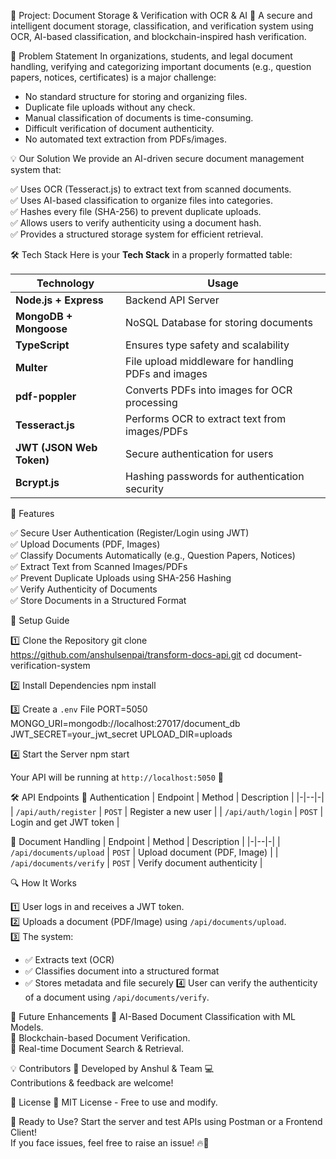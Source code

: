📜 Project: Document Storage & Verification with OCR & AI
🚀 A secure and intelligent document storage, classification, and verification system using OCR, AI-based classification, and blockchain-inspired hash verification.



📌 Problem Statement
In organizations, students, and legal document handling, verifying and categorizing important documents (e.g., question papers, notices, certificates) is a major challenge:
- No standard structure for storing and organizing files.
- Duplicate file uploads without any check.
- Manual classification of documents is time-consuming.
- Difficult verification of document authenticity.
- No automated text extraction from PDFs/images.



💡 Our Solution
We provide an AI-driven secure document management system that:

✅ Uses OCR (Tesseract.js) to extract text from scanned documents.  
✅ Uses AI-based classification to organize files into categories.  
✅ Hashes every file (SHA-256) to prevent duplicate uploads.  
✅ Allows users to verify authenticity using a document hash.  
✅ Provides a structured storage system for efficient retrieval.



🛠 Tech Stack
Here is your **Tech Stack** in a properly formatted table:

| **Technology**         | **Usage**                                           |
|------------------------|----------------------------------------------------|
| **Node.js + Express**  | Backend API Server                                |
| **MongoDB + Mongoose** | NoSQL Database for storing documents              |
| **TypeScript**         | Ensures type safety and scalability               |
| **Multer**            | File upload middleware for handling PDFs and images |
| **pdf-poppler**       | Converts PDFs into images for OCR processing       |
| **Tesseract.js**      | Performs OCR to extract text from images/PDFs      |
| **JWT (JSON Web Token)** | Secure authentication for users                 |
| **Bcrypt.js**         | Hashing passwords for authentication security      |


🚀 Features

✅ Secure User Authentication (Register/Login using JWT)  
✅ Upload Documents (PDF, Images)  
✅ Classify Documents Automatically (e.g., Question Papers, Notices)  
✅ Extract Text from Scanned Images/PDFs  
✅ Prevent Duplicate Uploads using SHA-256 Hashing  
✅ Verify Authenticity of Documents  
✅ Store Documents in a Structured Format  

📖 Setup Guide

1️⃣ Clone the Repository
git clone https://github.com/anshulsenpai/transform-docs-api.git
cd document-verification-system

2️⃣ Install Dependencies
npm install

3️⃣ Create a `.env` File
PORT=5050
MONGO_URI=mongodb://localhost:27017/document_db
JWT_SECRET=your_jwt_secret
UPLOAD_DIR=uploads

4️⃣ Start the Server
npm start

Your API will be running at `http://localhost:5050` 🚀

🛠 API Endpoints
🔐 Authentication
| Endpoint | Method | Description |
|-|--|-|
| `/api/auth/register` | `POST` | Register a new user |
| `/api/auth/login` | `POST` | Login and get JWT token |

📂 Document Handling
| Endpoint | Method | Description |
|-|--|-|
| `/api/documents/upload` | `POST` | Upload document (PDF, Image) |
| `/api/documents/verify` | `POST` | Verify document authenticity |

🔍 How It Works

1️⃣ User logs in and receives a JWT token.  
2️⃣ Uploads a document (PDF/Image) using `/api/documents/upload`.  
3️⃣ The system:
   - ✅ Extracts text (OCR)
   - ✅ Classifies document into a structured format
   - ✅ Stores metadata and file securely
4️⃣ User can verify the authenticity of a document using `/api/documents/verify`.  

📌 Future Enhancements
🔹 AI-Based Document Classification with ML Models.  
🔹 Blockchain-based Document Verification.  
🔹 Real-time Document Search & Retrieval.  

💡 Contributors
🚀 Developed by Anshul & Team 💻  
Contributions & feedback are welcome!  

📜 License
📝 MIT License - Free to use and modify.

🚀 Ready to Use?
Start the server and test APIs using Postman or a Frontend Client!  
If you face issues, feel free to raise an issue! 🔥🚀

